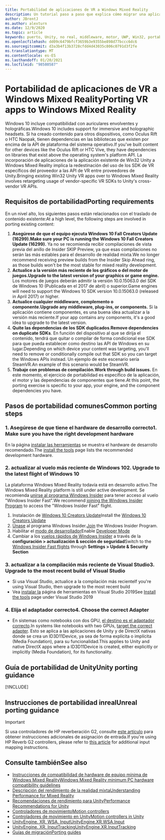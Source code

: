 ```yaml
---
title: Portabilidad de aplicaciones de VR a Windows Mixed Reality
description: Un tutorial paso a paso que explica cómo migrar una aplicación envolvente existente a Windows Mixed Reality.
author: JBrentJ
ms.author: alexturn
ms.date: 12/9/2020
ms.topic: article
keywords: puerto, Unity, no real, middleware, motor, UWP, Win32, portabilidad, HoloLens primera generación, auriculares de realidad mixta, auriculares de realidad mixta de Windows, migración, Windows 10, asignación de entrada
ms.openlocfilehash: dd09c6479bfcf3659b3e9355be898d77bccc6dc6
ms.sourcegitcommit: d3a3b4f13b3728cfdd4d43035c806c0791d3f2fe
ms.translationtype: MT
ms.contentlocale: es-ES
ms.lasthandoff: 01/20/2021
ms.locfileid: "98580587"
---
```

# <a name="porting-vr-apps-to-windows-mixed-reality"></a><span data-ttu-id="fe887-104">Portabilidad de aplicaciones de VR a Windows Mixed Reality</span><span class="sxs-lookup"><span data-stu-id="fe887-104">Porting VR apps to Windows Mixed Reality</span></span>

<span data-ttu-id="fe887-105">Windows 10 incluye compatibilidad con auriculares envolventes y holográficas.</span><span class="sxs-lookup"><span data-stu-id="fe887-105">Windows 10 includes support for immersive and holographic headsets.</span></span> <span data-ttu-id="fe887-106">Si ha creado contenido para otros dispositivos, como Oculus Rift o HTC Naopak, tienen dependencias en las bibliotecas que existen por encima de la API de plataforma del sistema operativo.</span><span class="sxs-lookup"><span data-stu-id="fe887-106">If you've built content for other devices like the Oculus Rift or HTC Vive, they have dependencies on libraries that exist above the operating system's platform API.</span></span> <span data-ttu-id="fe887-107">La incorporación de aplicaciones de la aplicación existente de Win32 Unity a Windows Mixed Reality implica la redestinación del uso de los SDK de VR específicos del proveedor a las API de VR entre proveedores de Unity.</span><span class="sxs-lookup"><span data-stu-id="fe887-107">Bringing existing Win32 Unity VR apps over to Windows Mixed Reality involves retargeting usage of vendor-specific VR SDKs to Unity's cross-vendor VR APIs.</span></span>

## <a name="porting-requirements"></a><span data-ttu-id="fe887-108">Requisitos de portabilidad</span><span class="sxs-lookup"><span data-stu-id="fe887-108">Porting requirements</span></span>

<span data-ttu-id="fe887-109">En un nivel alto, los siguientes pasos están relacionados con el traslado de contenido existente:</span><span class="sxs-lookup"><span data-stu-id="fe887-109">At a high level, the following steps are involved in porting existing content:</span></span>
1. <span data-ttu-id="fe887-110">**Asegúrese de que el equipo ejecuta Windows 10 Fall Creators Update (16299).**</span><span class="sxs-lookup"><span data-stu-id="fe887-110">**Make sure your PC is running the Windows 10 Fall Creators Update (16299).**</span></span> <span data-ttu-id="fe887-111">Ya no se recomienda recibir compilaciones de vista previa del anillo de Insider SKIP Preview, ya que esas compilaciones no serán las más estables para el desarrollo de realidad mixta.</span><span class="sxs-lookup"><span data-stu-id="fe887-111">We no longer recommend receiving preview builds from the Insider Skip Ahead ring, as those builds won't be the most stable for mixed reality development.</span></span>
2. <span data-ttu-id="fe887-112">**Actualice a la versión más reciente de los gráficos o del motor de juegos.**</span><span class="sxs-lookup"><span data-stu-id="fe887-112">**Upgrade to the latest version of your graphics or game engine.**</span></span> <span data-ttu-id="fe887-113">Los motores de juegos deberán admitir la versión 10.0.15063.0 del SDK de Windows 10 (Publicada en el 2017 de abril) o superior.</span><span class="sxs-lookup"><span data-stu-id="fe887-113">Game engines will need to support the Windows 10 SDK version 10.0.15063.0 (released in April 2017) or higher.</span></span>
3. <span data-ttu-id="fe887-114">**Actualice cualquier middleware, complemento o componente.**</span><span class="sxs-lookup"><span data-stu-id="fe887-114">**Upgrade any middleware, plug-ins, or components.**</span></span> <span data-ttu-id="fe887-115">Si la aplicación contiene componentes, es una buena idea actualizar a la versión más reciente.</span><span class="sxs-lookup"><span data-stu-id="fe887-115">If your app contains any components, it's a good idea to upgrade to the latest version.</span></span>
4. <span data-ttu-id="fe887-116">**Quite las dependencias de los SDK duplicados**.</span><span class="sxs-lookup"><span data-stu-id="fe887-116">**Remove dependencies on duplicate SDKs**.</span></span> <span data-ttu-id="fe887-117">En función del dispositivo al que se dirija el contenido, tendrá que quitar o compilar de forma condicional ese SDK para que pueda establecer como destino las API de Windows en su lugar.</span><span class="sxs-lookup"><span data-stu-id="fe887-117">Depending on which device your content was targeting, you'll need to remove or conditionally compile out that SDK so you can target the Windows APIs instead.</span></span> <span data-ttu-id="fe887-118">Un ejemplo de este escenario sería SteamVR.</span><span class="sxs-lookup"><span data-stu-id="fe887-118">An example of this scenario would be SteamVR.</span></span>
5. <span data-ttu-id="fe887-119">**Trabaje con problemas de compilación.**</span><span class="sxs-lookup"><span data-stu-id="fe887-119">**Work through build issues.**</span></span> <span data-ttu-id="fe887-120">En este momento, el ejercicio de portabilidad es específico de la aplicación, el motor y las dependencias de componentes que tiene.</span><span class="sxs-lookup"><span data-stu-id="fe887-120">At this point, the porting exercise is specific to your app, your engine, and the component dependencies you have.</span></span>

## <a name="common-porting-steps"></a><span data-ttu-id="fe887-121">Pasos de portabilidad comunes</span><span class="sxs-lookup"><span data-stu-id="fe887-121">Common porting steps</span></span>

### <a name="1-make-sure-you-have-the-right-development-hardware"></a><span data-ttu-id="fe887-122">1. Asegúrese de que tiene el hardware de desarrollo correcto</span><span class="sxs-lookup"><span data-stu-id="fe887-122">1. Make sure you have the right development hardware</span></span>

<span data-ttu-id="fe887-123">En la página [instalar las herramientas](../install-the-tools.md#immersive-vr-headset-requirements) se muestra el hardware de desarrollo recomendado.</span><span class="sxs-lookup"><span data-stu-id="fe887-123">The [install the tools](../install-the-tools.md#immersive-vr-headset-requirements) page lists the recommended development hardware.</span></span>

### <a name="2-upgrade-to-the-latest-flight-of-windows-10"></a><span data-ttu-id="fe887-124">2. actualizar al vuelo más reciente de Windows 10</span><span class="sxs-lookup"><span data-stu-id="fe887-124">2. Upgrade to the latest flight of Windows 10</span></span>

<span data-ttu-id="fe887-125">La plataforma Windows Mixed Reality todavía está en desarrollo activo.</span><span class="sxs-lookup"><span data-stu-id="fe887-125">The Windows Mixed Reality platform is still under active development.</span></span> <span data-ttu-id="fe887-126">Se recomienda [unirse al programa Windows Insider](https://insider.windows.com/) para tener acceso al vuelo "Windows Insider Fast".</span><span class="sxs-lookup"><span data-stu-id="fe887-126">We recommend [joining the Windows Insider Program](https://insider.windows.com/) to access the "Windows Insider Fast" flight.</span></span>
1. <span data-ttu-id="fe887-127">Instalación de [Windows 10 Creators Update](https://www.microsoft.com/software-download/windows10)</span><span class="sxs-lookup"><span data-stu-id="fe887-127">Install the [Windows 10 Creators Update](https://www.microsoft.com/software-download/windows10)</span></span>
2. <span data-ttu-id="fe887-128">[Únase](https://insider.windows.com/) al programa Windows Insider.</span><span class="sxs-lookup"><span data-stu-id="fe887-128">[Join](https://insider.windows.com/) the Windows Insider Program.</span></span>
3. <span data-ttu-id="fe887-129">Habilitar el [modo de desarrollador](/windows/uwp/get-started/enable-your-device-for-development)</span><span class="sxs-lookup"><span data-stu-id="fe887-129">Enable [Developer Mode](/windows/uwp/get-started/enable-your-device-for-development)</span></span>
4. <span data-ttu-id="fe887-130">Cambiar a los [vuelos rápidos de Windows Insider](/archive/blogs/uktechnet/joining-insider-preview) a través de la **configuración > actualización & sección de seguridad**</span><span class="sxs-lookup"><span data-stu-id="fe887-130">Switch to the [Windows Insider Fast flights](/archive/blogs/uktechnet/joining-insider-preview) through **Settings > Update & Security Section**</span></span>

### <a name="3-upgrade-to-the-most-recent-build-of-visual-studio"></a><span data-ttu-id="fe887-131">3. actualizar a la compilación más reciente de Visual Studio</span><span class="sxs-lookup"><span data-stu-id="fe887-131">3. Upgrade to the most recent build of Visual Studio</span></span>
* <span data-ttu-id="fe887-132">Si usa Visual Studio, actualice a la compilación más reciente</span><span class="sxs-lookup"><span data-stu-id="fe887-132">If you're using Visual Studio, then upgrade to the most recent build</span></span>
* <span data-ttu-id="fe887-133">Vea [instalar la](../install-the-tools.md#installation-checklist) página de herramientas en Visual Studio 2019</span><span class="sxs-lookup"><span data-stu-id="fe887-133">See [Install the tools](../install-the-tools.md#installation-checklist) page under Visual Studio 2019</span></span>

### <a name="4-choose-the-correct-adapter"></a><span data-ttu-id="fe887-134">4. Elija el adaptador correcto</span><span class="sxs-lookup"><span data-stu-id="fe887-134">4. Choose the correct Adapter</span></span>
* <span data-ttu-id="fe887-135">En sistemas como notebooks con dos GPU, [el destino es el adaptador correcto](../native/rendering-in-directx.md#hybrid-graphics-pcs-and-mixed-reality-applications).</span><span class="sxs-lookup"><span data-stu-id="fe887-135">In systems like notebooks with two GPUs, [target the correct adapter](../native/rendering-in-directx.md#hybrid-graphics-pcs-and-mixed-reality-applications).</span></span> <span data-ttu-id="fe887-136">Esto se aplica a las aplicaciones de Unity y de DirectX nativas donde se crea un ID3D11Device, ya sea de forma explícita o implícita (Media Foundation), para su funcionalidad.</span><span class="sxs-lookup"><span data-stu-id="fe887-136">This applies to Unity and native DirectX apps where a ID3D11Device is created, either explicitly or implicitly (Media Foundation), for its functionality.</span></span>

## <a name="unity-porting-guidance"></a><span data-ttu-id="fe887-137">Guía de portabilidad de Unity</span><span class="sxs-lookup"><span data-stu-id="fe887-137">Unity porting guidance</span></span>

[!INCLUDE[](includes/unity-porting-guidance.md)]

## <a name="unreal-porting-guidance"></a><span data-ttu-id="fe887-138">Instrucciones de portabilidad inreal</span><span class="sxs-lookup"><span data-stu-id="fe887-138">Unreal porting guidance</span></span>

> [!IMPORTANT]
> <span data-ttu-id="fe887-139">Si usa controladores de HP reverberación G2, consulte [este artículo](../unreal/unreal-reverb-g2-controllers.md) para obtener instrucciones adicionales de asignación de entrada.</span><span class="sxs-lookup"><span data-stu-id="fe887-139">If you're using HP Reverb G2 controllers, please refer to [this article](../unreal/unreal-reverb-g2-controllers.md) for additional input mapping instructions.</span></span>

## <a name="see-also"></a><span data-ttu-id="fe887-140">Consulte también</span><span class="sxs-lookup"><span data-stu-id="fe887-140">See also</span></span>
* [<span data-ttu-id="fe887-141">Instrucciones de compatibilidad de hardware de equipo mínima de Windows Mixed Reality</span><span class="sxs-lookup"><span data-stu-id="fe887-141">Windows Mixed Reality minimum PC hardware compatibility guidelines</span></span>](/windows/mixed-reality/enthusiast-guide/windows-mixed-reality-minimum-pc-hardware-compatibility-guidelines)
* [<span data-ttu-id="fe887-142">Descripción del rendimiento de la realidad mixta</span><span class="sxs-lookup"><span data-stu-id="fe887-142">Understanding Performance for Mixed Reality</span></span>](../platform-capabilities-and-apis/understanding-performance-for-mixed-reality.md)
* [<span data-ttu-id="fe887-143">Recomendaciones de rendimiento para Unity</span><span class="sxs-lookup"><span data-stu-id="fe887-143">Performance Recommendations for Unity</span></span>](../unity/performance-recommendations-for-unity.md)
* [<span data-ttu-id="fe887-144">Controladores de movimiento</span><span class="sxs-lookup"><span data-stu-id="fe887-144">Motion controllers</span></span>](../../design/motion-controllers.md)
* [<span data-ttu-id="fe887-145">Controladores de movimiento en Unity</span><span class="sxs-lookup"><span data-stu-id="fe887-145">Motion controllers in Unity</span></span>](../unity/motion-controllers-in-unity.md)
* [<span data-ttu-id="fe887-146">UnityEngine. XR. WSA. Input</span><span class="sxs-lookup"><span data-stu-id="fe887-146">UnityEngine.XR.WSA.Input</span></span>](https://docs.unity3d.com/ScriptReference/XR.WSA.Input.InteractionManager.html)
* [<span data-ttu-id="fe887-147">UnityEngine. XR. InputTracking</span><span class="sxs-lookup"><span data-stu-id="fe887-147">UnityEngine.XR.InputTracking</span></span>](https://docs.unity3d.com/ScriptReference/XR.InputTracking.html)
* [<span data-ttu-id="fe887-148">Guías de migración</span><span class="sxs-lookup"><span data-stu-id="fe887-148">Porting guides</span></span>](porting-guides.md)
